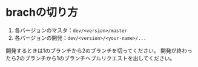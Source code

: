 # brachの切り方

 1. 各バージョンのマスタ：`dev/<version>/master`
 2. 各バージョンの開発：`dev/<version>/<your-name>/...`

開発するときは1のブランチから2のブランチを切ってください。
開発が終わったら2のブランチから1のブランチへプルリクエストを出してください。

